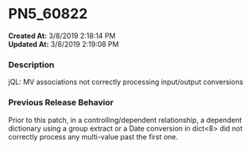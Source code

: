 # PN5_60822

**Created At:** 3/8/2019 2:18:14 PM  
**Updated At:** 3/8/2019 2:19:08 PM  


### Description

jQL: MV associations not correctly processing input/output conversions



### Previous Release Behavior

Prior to this patch, in a controlling/dependent relationship, a dependent dictionary using a group extract or a Date conversion in dict&lt;8&gt; did not correctly process any multi-value past the first one.
